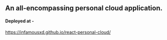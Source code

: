 ## An all-encompassing personal cloud application.

#### Deployed at -
https://infamousxd.github.io/react-personal-cloud/
